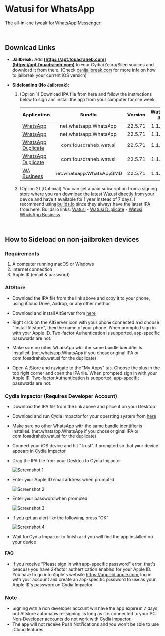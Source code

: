 # Watusi for WhatsApp

The all-in-one tweak for WhatsApp Messenger!

&nbsp;

## Download Links

* **Jailbreak:** Add __[https://apt.fouadraheb.com](https://apt.fouadraheb.com)__ to your Cydia/Zebra/Sileo sources and download it from there. (Check [canijailbreak.com](https://canijailbreak.com/) for more info on how to jailbreak your current iOS version)
* **Sideloading (No Jailbreak):** 

    1. (Option 1) Download IPA file from here and follow the instructions below to sign and install the app from your computer for one week


        | Application | Bundle | Version | Watusi 3 | Stalky |
        | ------------------ |:---------:|:------:|:------:|:------:|
        | [WhatsApp](https://mega.nz/file/BDYhQKDJ#Id2C0cE2KtZBLtob3uymGEMkIdabRSVHMlbaWkXHc3w) | net.whatsapp.WhatsApp | 22.5.71 | 1.1.15 | - |
        | [WhatsApp](https://mega.nz/file/dSRhjI5I#GX25A_4y3l6NMY6FwtGf5_a5GNfbnc5m5bJ9Nb4bbfQ) | net.whatsapp.WhatsApp | 22.5.71 | 1.1.15 | 4.1.13 |
        | [WhatsApp Duplicate](https://mega.nz/file/ULRDlC6b#XQNiPKsvIMWCXNiCbbF8hgr3ZRRkWNFnV_WC57bH5uE) | com.fouadraheb.watusi | 22.5.71 | 1.1.15 | - |
        | [WhatsApp Duplicate](https://mega.nz/file/1aZFnC6I#Lus71RutIZc2alxDDQa2LUgRZMLTnuIVuzYKB_m3jOc) | com.fouadraheb.watusi | 22.5.71 | 1.1.15 | 4.1.13 |
        | [WA Business](https://mega.nz/file/keAjGKTK#Qjjr2-_uFDEkvyXJHt_cB_NOA42tKcqTqryQ0oy2Rk0) | net.whatsapp.WhatsAppSMB | 22.5.71 | 1.1.15 | - |
        
    2. (Option 2) [Optional] You can get a paid subscription from a signing store where you can download the latest Watusi directly from your device and have it available for 1 year instead of 7 days. I recommend using [builds.io](https://builds.io/apps/watusi/?aid=1025553) since they always have the latest IPA from here. Builds.io links: [Watusi](https://builds.io/apps/watusi/?aid=1025553) - [Watusi Duplicate](https://builds.io/apps/duplicatewatusi/?aid=1025553) - [Watusi WhatsApp Business](https://builds.io/apps/whatsappb/?aid=1025553).

&nbsp;

## How to Sideload on non-jailbroken devices

### Requirements

1. A computer running macOS or Windows
2. Internet connection
3. Apple ID (email & password)

### AltStore

* Download the IPA file from the link above and copy it to your phone, using iCloud Drive, Airdrop, or any other method.

* Download and install AltServer from [here](https://altstore.io)

* Right click on the AltServer icon with your phone connected and choose "Install Altstore", then the name of your phone. When prompted sign in with your Apple ID. Two-factor Authentication is supported, app-specific passwords are not.

* Make sure no other WhatsApp with the same bundle identifier is installed. (net.whatsapp.WhatsApp if you chose original IPA or com.fouadraheb.watusi for the duplicate)

* Open AltStore and navigate to the "My Apps" tab. Choose the plus in the top right corner and open the IPA file. When prompted sign in with your Apple ID. Two-factor Authentication is supported, app-specific passwords are not.

### Cydia Impactor (Requires Developer Account)

* Download the IPA file from the link above and place it on your Desktop

* Download and run Cydia Impactor for your operating system from [here](http://www.cydiaimpactor.com)

* Make sure no other WhatsApp with the same bundle identifier is installed. (net.whatsapp.WhatsApp if you chose original IPA or com.fouadraheb.watusi for the duplicate)

* Connect your iOS device and hit "Trust" if prompted so that your device appears in Cydia Impactor

* Drag the IPA file from your Desktop to Cydia Impactor

  
  ![Screenshot 1](https://raw.githubusercontent.com/FouadRaheb/Watusi-for-WhatsApp/master/images/1.png "Screenshot 1")

* Enter your Apple ID email address when prompted 



  ![Screenshot 2](https://raw.githubusercontent.com/FouadRaheb/Watusi-for-WhatsApp/master/images/2.png "Screenshot 2")

* Enter your password when prompted 



  ![Screenshot 3](https://raw.githubusercontent.com/FouadRaheb/Watusi-for-WhatsApp/master/images/3.png "Screenshot 3")

* If you get an alert like the following, press "OK"


  ![Screenshot 4](https://raw.githubusercontent.com/FouadRaheb/Watusi-for-WhatsApp/master/images/4.png "Screenshot 4")

* Wait for Cydia Impactor to finish and you will find the app installed on your device

#### FAQ
* If you receive "Please sign in with app-specific password" error, that's beacuse you have 2-factor authentication enabled for your Apple ID. You have to go into Apple's website https://appleid.apple.com, log in with your account and create an app-specific password to use as your Apple ID's password on Cydia Impactor.

### Note

* Signing with a non developer account will have the app expire in 7 days, but Altstore automates re-signing as long as it is connected to your PC. Non-Developer accounts do not work with Cydia Impactor.
* The app will not receive Push Notifications and you won't be able to use iCloud features.
